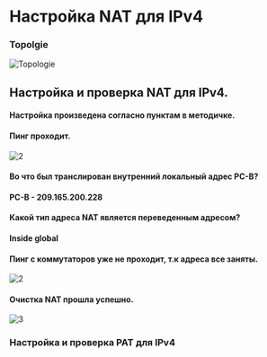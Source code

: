 # Настройка NAT для IPv4
### Topolgie
![Topologie](https://user-images.githubusercontent.com/99610266/173250607-a0313138-b7de-4d0d-83ca-b73decfa8f84.png)
## Настройка и проверка NAT для IPv4.
#### Настройка произведена согласно пунктам в методичке.
#### Пинг проходит.
![2](https://user-images.githubusercontent.com/99610266/173357071-d117016c-1140-4feb-ba4c-cb4b3a50f614.png)
#### Во что был транслирован внутренний локальный адрес PC-B?
#### PC-B - 209.165.200.228 
#### Какой тип адреса NAT является переведенным адресом?
#### Inside global
#### Пинг с коммутаторов уже не проходит, т.к адреса все заняты.
![2](https://user-images.githubusercontent.com/99610266/173255490-9f9eb16f-e360-4919-ac31-6de83cad1cc6.png)
#### Очистка NAT прошла успешно.
![3](https://user-images.githubusercontent.com/99610266/173255543-eec2ccd0-369c-4687-b1dc-c4d976959206.png)
### Настройка и проверка PAT для IPv4
